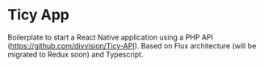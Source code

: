 # Ticy App

Boilerplate to start a React Native application using a PHP API (https://github.com/divvision/Ticy-API). Based on Flux architecture (will be migrated to Redux soon) and Typescript.
